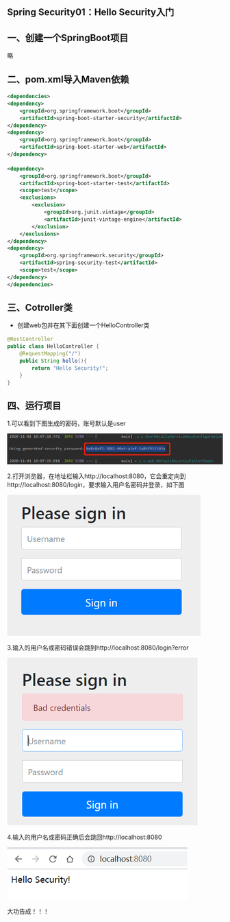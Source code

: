 ## Spring Security01：Hello Security入门

## 一、创建一个SpringBoot项目

略

## 二、pom.xml导入Maven依赖

```xml
<dependencies>
<dependency>
	<groupId>org.springframework.boot</groupId>
	<artifactId>spring-boot-starter-security</artifactId>
</dependency>
<dependency>
	<groupId>org.springframework.boot</groupId>
	<artifactId>spring-boot-starter-web</artifactId>
</dependency>

<dependency>
	<groupId>org.springframework.boot</groupId>
	<artifactId>spring-boot-starter-test</artifactId>
	<scope>test</scope>
	<exclusions>
		<exclusion>
			<groupId>org.junit.vintage</groupId>
			<artifactId>junit-vintage-engine</artifactId>
		</exclusion>
	</exclusions>
</dependency>
<dependency>
	<groupId>org.springframework.security</groupId>
	<artifactId>spring-security-test</artifactId>
	<scope>test</scope>
</dependency>
</dependencies>
```

## 三、Cotroller类

- 创建web包并在其下面创建一个HelloController类

```java
@RestController
public class HelloController {
    @RequestMapping("/")
    public String hello(){
        return "Hello Security!";
    }
}
```

## 四、运行项目

1.可以看到下图生成的密码，账号默认是user

![image-20201101101555472](images/image-20201101101555472.png)

2.打开浏览器，在地址栏输入http://localhost:8080，它会重定向到http://localhost:8080/login，要求输入用户名密码并登录，如下图

![image-20201101101524357](images/image-20201101101524357.png)

3.输入的用户名或密码错误会跳到http://localhost:8080/login?error

![image-20201101101713439](images/image-20201101101713439.png)

4.输入的用户名或密码正确后会跳回http://localhost:8080

![image-20201101101928985](images/image-20201101101928985.png)

大功告成！！！